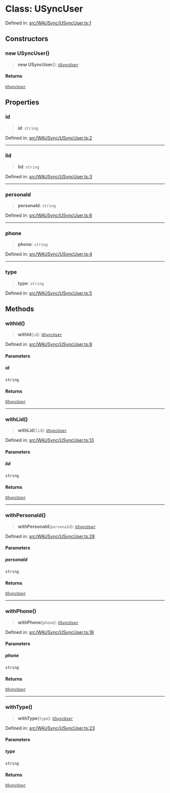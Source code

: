 # Class: USyncUser

Defined in: [src/WAUSync/USyncUser.ts:1](https://github.com/Riders004/Tv/blob/3d6aaf6f3efb499dc9d0ca82bb24083bb45a8478/src/WAUSync/USyncUser.ts#L1)

## Constructors

### new USyncUser()

> **new USyncUser**(): [`USyncUser`](USyncUser.md)

#### Returns

[`USyncUser`](USyncUser.md)

## Properties

### id

> **id**: `string`

Defined in: [src/WAUSync/USyncUser.ts:2](https://github.com/Riders004/Tv/blob/3d6aaf6f3efb499dc9d0ca82bb24083bb45a8478/src/WAUSync/USyncUser.ts#L2)

***

### lid

> **lid**: `string`

Defined in: [src/WAUSync/USyncUser.ts:3](https://github.com/Riders004/Tv/blob/3d6aaf6f3efb499dc9d0ca82bb24083bb45a8478/src/WAUSync/USyncUser.ts#L3)

***

### personaId

> **personaId**: `string`

Defined in: [src/WAUSync/USyncUser.ts:6](https://github.com/Riders004/Tv/blob/3d6aaf6f3efb499dc9d0ca82bb24083bb45a8478/src/WAUSync/USyncUser.ts#L6)

***

### phone

> **phone**: `string`

Defined in: [src/WAUSync/USyncUser.ts:4](https://github.com/Riders004/Tv/blob/3d6aaf6f3efb499dc9d0ca82bb24083bb45a8478/src/WAUSync/USyncUser.ts#L4)

***

### type

> **type**: `string`

Defined in: [src/WAUSync/USyncUser.ts:5](https://github.com/Riders004/Tv/blob/3d6aaf6f3efb499dc9d0ca82bb24083bb45a8478/src/WAUSync/USyncUser.ts#L5)

## Methods

### withId()

> **withId**(`id`): [`USyncUser`](USyncUser.md)

Defined in: [src/WAUSync/USyncUser.ts:8](https://github.com/Riders004/Tv/blob/3d6aaf6f3efb499dc9d0ca82bb24083bb45a8478/src/WAUSync/USyncUser.ts#L8)

#### Parameters

##### id

`string`

#### Returns

[`USyncUser`](USyncUser.md)

***

### withLid()

> **withLid**(`lid`): [`USyncUser`](USyncUser.md)

Defined in: [src/WAUSync/USyncUser.ts:13](https://github.com/Riders004/Tv/blob/3d6aaf6f3efb499dc9d0ca82bb24083bb45a8478/src/WAUSync/USyncUser.ts#L13)

#### Parameters

##### lid

`string`

#### Returns

[`USyncUser`](USyncUser.md)

***

### withPersonaId()

> **withPersonaId**(`personaId`): [`USyncUser`](USyncUser.md)

Defined in: [src/WAUSync/USyncUser.ts:28](https://github.com/Riders004/Tv/blob/3d6aaf6f3efb499dc9d0ca82bb24083bb45a8478/src/WAUSync/USyncUser.ts#L28)

#### Parameters

##### personaId

`string`

#### Returns

[`USyncUser`](USyncUser.md)

***

### withPhone()

> **withPhone**(`phone`): [`USyncUser`](USyncUser.md)

Defined in: [src/WAUSync/USyncUser.ts:18](https://github.com/Riders004/Tv/blob/3d6aaf6f3efb499dc9d0ca82bb24083bb45a8478/src/WAUSync/USyncUser.ts#L18)

#### Parameters

##### phone

`string`

#### Returns

[`USyncUser`](USyncUser.md)

***

### withType()

> **withType**(`type`): [`USyncUser`](USyncUser.md)

Defined in: [src/WAUSync/USyncUser.ts:23](https://github.com/Riders004/Tv/blob/3d6aaf6f3efb499dc9d0ca82bb24083bb45a8478/src/WAUSync/USyncUser.ts#L23)

#### Parameters

##### type

`string`

#### Returns

[`USyncUser`](USyncUser.md)
